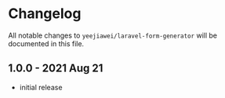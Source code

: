 # Changelog

All notable changes to `yeejiawei/laravel-form-generator` will be documented in this file.

## 1.0.0 - 2021 Aug 21

- initial release